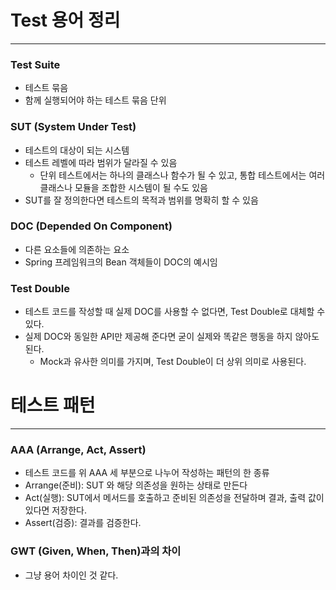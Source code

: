 # Test 용어 정리
---
### Test Suite
- 테스트 묶음
- 함께 실행되어야 하는 테스트 묶음 단위

### SUT (System Under Test)
- 테스트의 대상이 되는 시스템
- 테스트 레벨에 따라 범위가 달라질 수 있음
    - 단위 테스트에서는 하나의 클래스나 함수가 될 수 있고, 통합 테스트에서는 여러 클래스나 모듈을 조합한 시스템이 될 수도 있음
- SUT를 잘 정의한다면 테스트의 목적과 범위를 명확히 할 수 있음

### DOC (Depended On Component)
- 다른 요소들에 의존하는 요소
- Spring 프레임워크의 Bean 객체들이 DOC의 예시임

### Test Double
- 테스트 코드를 작성할 때 실제 DOC를 사용할 수 없다면, Test Double로 대체할 수 있다.
- 실제 DOC와 동일한 API만 제공해 준다면 굳이 실제와 똑같은 행동을 하지 않아도 된다.
    - Mock과 유사한 의미를 가지며, Test Double이 더 상위 의미로 사용된다.

# 테스트 패턴
---
### AAA (Arrange, Act, Assert)
- 테스트 코드를 위 AAA 세 부분으로 나누어 작성하는 패턴의 한 종류
- Arrange(준비): SUT 와 해당 의존성을 원하는 상태로 만든다
- Act(실행): SUT에서 메서드를 호출하고 준비된 의존성을 전달하며 결과, 출력 값이 있다면 저장한다.
- Assert(검증): 결과를 검증한다.

### GWT (Given, When, Then)과의 차이
- 그냥 용어 차이인 것 같다.

